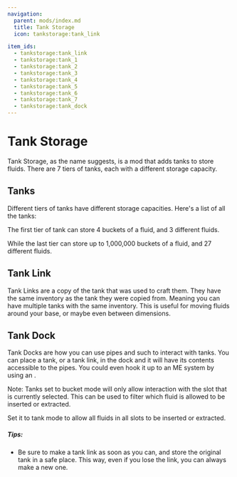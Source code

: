 ```yaml
---
navigation:
  parent: mods/index.md
  title: Tank Storage
  icon: tankstorage:tank_link

item_ids:
  - tankstorage:tank_link
  - tankstorage:tank_1
  - tankstorage:tank_2
  - tankstorage:tank_3
  - tankstorage:tank_4
  - tankstorage:tank_5
  - tankstorage:tank_6
  - tankstorage:tank_7
  - tankstorage:tank_dock
---
```


# Tank Storage

Tank Storage, as the name suggests, is a mod that adds tanks to store fluids. There are 7 tiers of tanks, each with a different storage capacity.

## Tanks

Different tiers of tanks have different storage capacities. Here's a list of all the tanks:

<ItemGrid>
  <ItemIcon id="tankstorage:tank_1" />
  <ItemIcon id="tankstorage:tank_2" />
  <ItemIcon id="tankstorage:tank_3" />
  <ItemIcon id="tankstorage:tank_4" />
  <ItemIcon id="tankstorage:tank_5" />
  <ItemIcon id="tankstorage:tank_6" />
  <ItemIcon id="tankstorage:tank_7" />
</ItemGrid>

The first tier of tank can store 4 buckets of a fluid, and 3 different fluids.

While the last tier can store up to 1,000,000 buckets of a fluid, and 27 different fluids.

## Tank Link

<ItemGrid>
  <ItemIcon id="tankstorage:tank_link" />
</ItemGrid>

Tank Links are a copy of the tank that was used to craft them. They have the same inventory as the tank they were copied from. Meaning you can have multiple tanks with the same inventory. This is useful for moving fluids around your base, or maybe even between dimensions.

## Tank Dock

<ItemGrid>
  <ItemIcon id="tankstorage:tank_dock" />
</ItemGrid>

Tank Docks are how you can use pipes and such to interact with tanks. You can place a tank, or a tank link, in the dock and it will have its contents accessible to the pipes. You could even hook it up to an ME system by using an <ItemLink id="ae2:storage_bus" />.

Note: Tanks set to bucket mode will only allow interaction with the slot that is currently selected. This can be used to filter which fluid is allowed to be inserted or extracted.

Set it to tank mode to allow all fluids in all slots to be inserted or extracted.

##### Tips:

- Be sure to make a tank link as soon as you can, and store the original tank in a safe place. This way, even if you lose the link, you can always make a new one.
